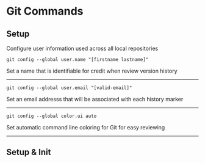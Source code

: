 # Git Commands

## Setup

Configure user information used across all local repositories

```
git config --global user.name "[firstname lastname]"
```

Set a name that is identifiable for credit when review version history

---

```
git config --global user.email "[valid-email]"
```

Set an email addresss that will be associated with each history marker

---

```
git config --global color.ui auto
```

Set automatic command line coloring for Git for easy reviewing

---

## Setup & Init
